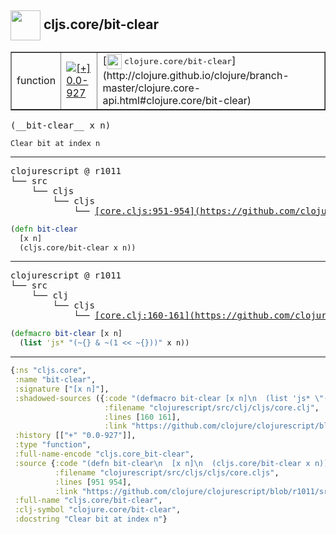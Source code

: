 ## <img width="48px" valign="middle" src="http://i.imgur.com/Hi20huC.png"> cljs.core/bit-clear

 <table border="1">
<tr>
<td>function</td>
<td><a href="https://github.com/cljsinfo/api-refs/tree/0.0-927"><img valign="middle" alt="[+] 0.0-927" src="https://img.shields.io/badge/+-0.0--927-lightgrey.svg"></a> </td>
<td>
[<img height="24px" valign="middle" src="http://i.imgur.com/1GjPKvB.png"> <samp>clojure.core/bit-clear</samp>](http://clojure.github.io/clojure/branch-master/clojure.core-api.html#clojure.core/bit-clear)
</td>
</tr>
</table>

 <samp>
(__bit-clear__ x n)<br>
</samp>

```
Clear bit at index n
```

---

 <pre>
clojurescript @ r1011
└── src
    └── cljs
        └── cljs
            └── <ins>[core.cljs:951-954](https://github.com/clojure/clojurescript/blob/r1011/src/cljs/cljs/core.cljs#L951-L954)</ins>
</pre>

```clj
(defn bit-clear
  [x n]
  (cljs.core/bit-clear x n))
```


---

 <pre>
clojurescript @ r1011
└── src
    └── clj
        └── cljs
            └── <ins>[core.clj:160-161](https://github.com/clojure/clojurescript/blob/r1011/src/clj/cljs/core.clj#L160-L161)</ins>
</pre>

```clj
(defmacro bit-clear [x n]
  (list 'js* "(~{} & ~(1 << ~{}))" x n))
```

---

```clj
{:ns "cljs.core",
 :name "bit-clear",
 :signature ["[x n]"],
 :shadowed-sources ({:code "(defmacro bit-clear [x n]\n  (list 'js* \"(~{} & ~(1 << ~{}))\" x n))",
                     :filename "clojurescript/src/clj/cljs/core.clj",
                     :lines [160 161],
                     :link "https://github.com/clojure/clojurescript/blob/r1011/src/clj/cljs/core.clj#L160-L161"}),
 :history [["+" "0.0-927"]],
 :type "function",
 :full-name-encode "cljs.core_bit-clear",
 :source {:code "(defn bit-clear\n  [x n]\n  (cljs.core/bit-clear x n))",
          :filename "clojurescript/src/cljs/cljs/core.cljs",
          :lines [951 954],
          :link "https://github.com/clojure/clojurescript/blob/r1011/src/cljs/cljs/core.cljs#L951-L954"},
 :full-name "cljs.core/bit-clear",
 :clj-symbol "clojure.core/bit-clear",
 :docstring "Clear bit at index n"}

```
